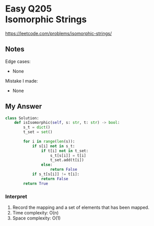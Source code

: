 # Easy Q205 <br> Isomorphic Strings

https://leetcode.com/problems/isomorphic-strings/

## Notes
Edge cases:
* None

Mistake I made:
* None

## My Answer
```Python
class Solution:
    def isIsomorphic(self, s: str, t: str) -> bool:
        s_t = dict()
        t_set = set()
        
        for i in range(len(s)):
            if s[i] not in s_t:
                if t[i] not in t_set:
                    s_t[s[i]] = t[i]
                    t_set.add(t[i])
                else:
                    return False
            if s_t[s[i]] != t[i]:
                return False
        return True
```

### Interpret
1. Record the mapping and a set of elements that has been mapped.
2. Time complexity: O(n)
3. Space complexity: O(1)






